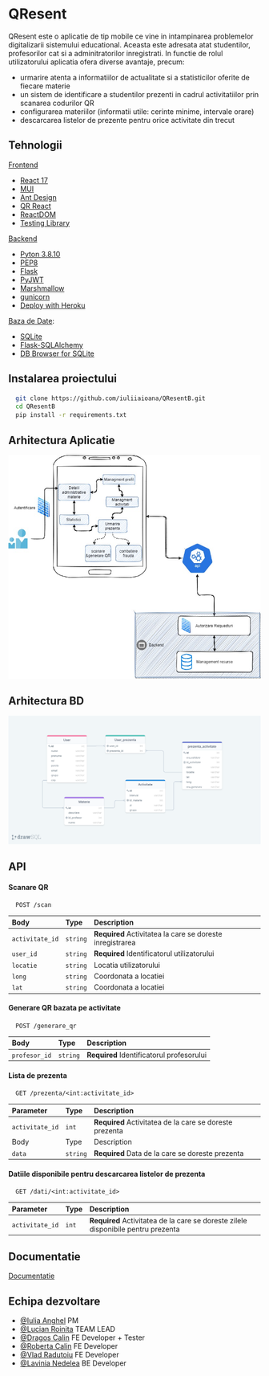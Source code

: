   # QResent

QResent este o aplicatie de tip mobile ce vine in intampinarea problemelor digitalizarii sistemului educational. Aceasta este adresata atat studentilor, profesorilor cat si a adminitratorilor inregistrati. In functie de rolul utilizatorului aplicatia ofera diverse avantaje, precum: 
  - urmarire atenta a informatiilor de actualitate si a statisticilor oferite de fiecare materie
  - un sistem de identificare a studentilor prezenti in cadrul activitatiilor prin scanarea codurilor QR
  - configurarea materiilor (informatii utile: cerinte minime, intervale orare)
  - descarcarea listelor de prezente pentru orice activitate din trecut

## Tehnologii
[Frontend](https://github.com/iuliiaioana/QResentF)
- [React 17](https://reactjs.org/blog/2020/10/20/react-v17.html)
- [MUI](https://mui.com)
- [Ant Design](https://ant.design)
- [QR React](https://www.npmjs.com/package/react-qr-code)
- [ReactDOM](https://reactjs.org/docs/react-dom.html)
- [Testing Library](https://testing-library.com)

  
[Backend](https://github.com/iuliiaioana/QResentB)
- [Pyton 3.8.10](https://www.python.org/downloads/release/python-3810/)
- [PEP8](https://www.python.org/dev/peps/pep-0008/)
- [Flask](https://flask.palletsprojects.com/en/2.0.x/)
- [PyJWT](https://pyjwt.readthedocs.io/en/stable/)
- [Marshmallow](https://flask-marshmallow.readthedocs.io/en/latest/)
- [gunicorn](https://docs.gunicorn.org/en/20.1.0/)
- [Deploy with Heroku](https://www.heroku.com/home)


[Baza de Date](https://drawsql.app/asdas-2/diagrams/mps):
  - [SQLite](https://www.sqlite.org/index.html)
  - [Flask-SQLAlchemy](https://flask-sqlalchemy.palletsprojects.com/en/2.x/)
  - [DB Browser for SQLite](https://sqlitebrowser.org/)
 
## Instalarea proiectului

```bash
  git clone https://github.com/iuliiaioana/QResentB.git
  cd QResentB
  pip install -r requirements.txt
```

## Arhitectura Aplicatie
![](App_Arhitectura.jpg)


## Arhitectura BD
![](diagrama_BD.png)


## API 

#### Scanare QR

```http
  POST /scan
```

| Body | Type     | Description                |
| :-------- | :------- | :------------------------- |
| `activitate_id` | `string` |  **Required** Activitatea la care se doreste inregistrarea |
| `user_id` | `string` | **Required** Identificatorul utilizatorului |
| `locatie` | `string` |Locatia utilizatorului |
| `long` | `string` | Coordonata a locatiei |
| `lat` | `string` | Coordonata a locatiei  |

#### Generare QR bazata pe activitate
```http
  POST /generare_qr
```
| Body | Type     | Description                       |
| :-------- | :------- | :-------------------------------- |
| `profesor_id`      | `string` | **Required** Identificatorul profesorului|

#### Lista de prezenta

```http
  GET /prezenta/<int:activitate_id>
```

| Parameter | Type     | Description                       |
| :-------- | :------- | :-------------------------------- |
| `activitate_id`      | `int` | **Required** Activitatea de la care se doreste prezenta |
| Body | Type     | Description                |
| `data` | `string` |  **Required** Data de la care se doreste prezenta|

#### Datiile disponibile pentru descarcarea listelor de prezenta
```http
  GET /dati/<int:activitate_id>
```

| Parameter | Type     | Description                       |
| :-------- | :------- | :-------------------------------- |
| `activitate_id`      | `int` | **Required** Activitatea de la care se doreste zilele disponibile pentru prezenta |



## Documentatie

[Documentatie](https://docs.google.com/document/d/1TDuirgfmvJI1fCM7e3zsZY7MwS0vCSaKm8aOa0JYNRM/edit)    

## Echipa dezvoltare
- [@Iulia Anghel](https://github.com/iuliiaioana) PM
- [@Lucian Roinita](https://github.com/roinitalucian) TEAM LEAD
- [@Dragos Calin](https://github.com/CalinDS) FE Developer + Tester
- [@Roberta Calin](https://github.com/robertacalin) FE Developer
- [@Vlad Radutoiu](https://github.com/VladRadutoiu) FE Developer
- [@Lavinia Nedelea](https://github.com/laviniamnedelea) BE Developer


